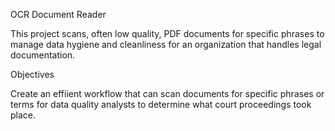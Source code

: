 OCR Document Reader

This project scans, often low quality, PDF documents for specific phrases to manage data hygiene and cleanliness for an organization that handles legal documentation.

Objectives

Create an effiient workflow that can scan documents for specific phrases or terms for data quality analysts to determine what court proceedings took place. 

